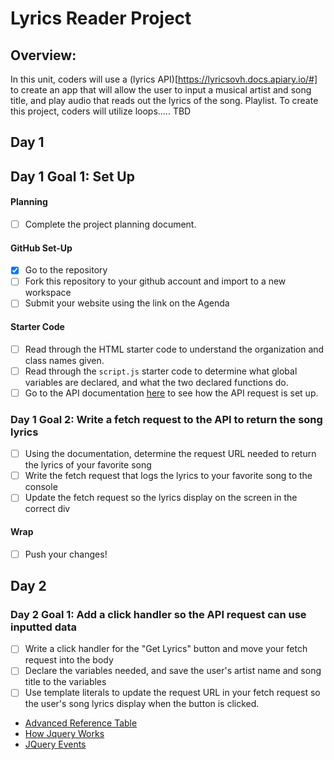 # Lyrics Reader Project

## Overview:

In this unit, coders will use a (lyrics API)[https://lyricsovh.docs.apiary.io/#] to create an app that will allow the user to input a musical artist and song title, and play audio that reads out the lyrics of the song. Playlist. To create this project, coders will utilize loops..... TBD

## Day 1

## Day 1 Goal 1: Set Up

#### Planning

- [ ] Complete the project planning document.

#### GitHub Set-Up

- [x] Go to the repository
- [ ] Fork this repository to your github account and import to a new workspace
- [ ] Submit your website using the link on the Agenda

#### Starter Code

- [ ] Read through the HTML starter code to understand the organization and class names given.
- [ ] Read through the `script.js` starter code to determine what global variables are declared, and what the two declared functions do.
- [ ] Go to the API documentation [here](https://lyricsovh.docs.apiary.io/#reference/0/lyrics-of-a-song/search) to see how the API request is set up.

### Day 1 Goal 2: Write a fetch request to the API to return the song lyrics

- [ ] Using the documentation, determine the request URL needed to return the lyrics of your favorite song
- [ ] Write the fetch request that logs the lyrics to your favorite song to the console
- [ ] Update the fetch request so the lyrics display on the screen in the correct div

#### Wrap

- [ ] Push your changes!

## Day 2

### Day 2 Goal 1: Add a click handler so the API request can use inputted data

- [ ] Write a click handler for the "Get Lyrics" button and move your fetch request into the body
- [ ] Declare the variables needed, and save the user's artist name and song title to the variables
- [ ] Use template literals to update the request URL in your fetch request so the user's song lyrics display when the button is clicked.

<!-- ### Day 2 Goal 1: Write the code to display your song titles on the page

- [ ] Create a loop that loops through your song name array and displays your song names in the correct div

### Day 2 Goal 2: Write the code to display the rest of your song information

- [ ] Create loops that loop through your song artists, song lengths, images, and links arrays and display the information in the correct divs.

#### Wrap

- [ ] Push your changes!

## Day 3

### Day 3 Goal 1: Write the code to allow users to add additional songs to your playlist

- [ ] Declare a variable and save the value of the user input with class `song`
- [ ] Use `.push()` to add the value to your song name array.

### Day 3 Goal 2: Write the code to allow users to add additional song information to your playlist

- [ ] Declare additional variables and save the values of each input tag
- [ ] Use `.push()` to add each input value to the correct array

#### Wrap

- [ ] Push your changes!

## Day 4

### Day 4 Goal 1: Refactor your arrays so all your song information is stored in Objects

- [ ] Comment out your arrays
- [ ] Create an Object for each of your songs
- [ ] Inside each Object, add key/value pairs to store the title, artist, song length, image, and link
- [ ] Store all your Objects in one array

#### Wrap

- [ ] Push your changes!

## Day 5

### Day 5 Goal 1: Refactor your loops so all your song information displays correctly on the page

- [ ] Update your click handler so the input values are saved in as values in a new Object
- [ ] Update your `.push()` so the input Object is added to your array of Objects
- [ ] Update your loops based on your new array of Objects

#### Wrap

- [ ] Push your changes!

## Project Extensions:

- [ ] Add in your own CSS to personalize your project
- [ ] Use .length to display how many songs are on your list
- [ ] Add a delete button to delete songs on your list
- [ ] Refactor your project further by utilizing functions to simplify your code
- [ ] Add a shuffle button and functionality
- [ ] Use local storage to save your songs locally

## References/Tools -->

- [Advanced Reference Table](https://docs.google.com/document/d/1SElvLDvtVOoYZJyR5XbCQJWbSTxyChDiQkz7n3c63Go/preview)
- [How Jquery Works](http://learn.jquery.com/about-jquery/how-jquery-works/)
- [JQuery Events](http://api.jquery.com/category/events/)
